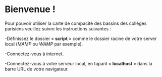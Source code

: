# Bienvenue !
Pour pouvoir utiliser la carte de compacité des bassins des collèges parisiens veuillez suivre les instructions suivantes :

-Définissez le dossier « **script** » comme le dossier racine de votre server local (*MAMP* ou *WAMP* par exemple).

-Connectez-vous à internet.

-Connectez-vous à votre serveur local, en tapant « **localhost** » dans la barre URL de votre navigateur.

